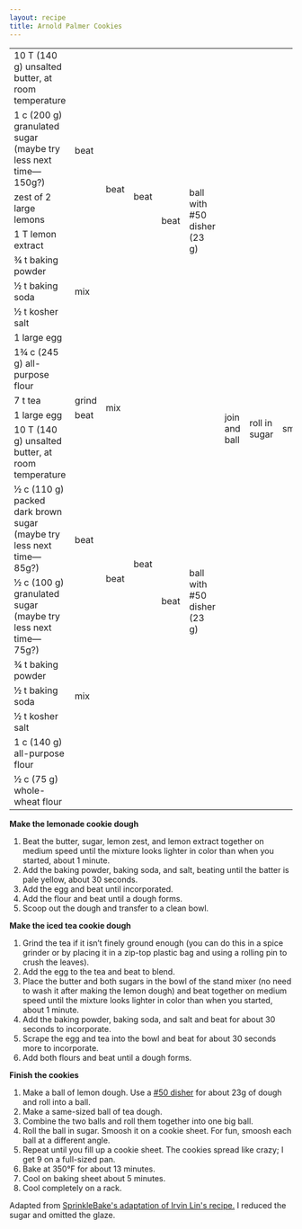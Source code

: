 ```yaml
---
layout: recipe
title: Arnold Palmer Cookies
---
```

<table>
<tr>
  <td>10 T (140 g) unsalted butter, at room temperature</td>
  <td rowspan="4">beat</td>
  <td rowspan="7">beat</td>
  <td rowspan="8">beat</td>
  <td rowspan="9">beat</td>
  <td rowspan="9">ball with #50 disher (23 g)</td>
  <td rowspan="19">join and ball</td>
  <td rowspan="19">roll in sugar</td>
  <td rowspan="19">smoosh</td>
  <td rowspan="19">bake 13 minutes at 350&deg;F</td>
  <td rowspan="19">cool on pan 5 minutes</td>
  <td rowspan="19">cool on rack</td>
</tr>  
<tr>
  <td>1 c (200 g) granulated sugar (maybe try less next time&mdash;150g?)</td>
</tr>  
<tr>
  <td>zest of 2 large lemons</td>
</tr>  
<tr>
  <td>1 T lemon extract</td>
</tr>  
<tr>
  <td>&frac34; t baking powder</td>
  <td rowspan="3">mix</td>
</tr>  
<tr>
  <td>&frac12; t baking soda</td>
</tr>  
<tr>
  <td>&frac12; t kosher salt</td>
</tr>  
<tr>
  <td>1 large egg</td>
  <td colspan="2" class="righthide">&nbsp;</td>
</tr>  
<tr>
  <td>1&frac34; c (245 g) all-purpose flour</td>
  <td colspan="3" class="righthide">&nbsp;</td>
</tr>  
<tr>
  <td>7 t tea</td>
  <td>grind</td>
  <td rowspan="2">mix</td>
  <td rowspan="8">beat</td>
  <td rowspan="10">beat</td>
  <td rowspan="10">ball with #50 disher (23 g)</td>
</tr>
<tr>
  <td>1 large egg</td>
  <td>beat</td>
</tr>
<tr>
  <td>10 T (140 g) unsalted butter, at room temperature</td>
  <td rowspan="3">beat</td>
  <td rowspan="6">beat</td>
</tr>
<tr>
  <td>&frac12; c (110 g) packed dark brown sugar (maybe try less next time&mdash;85g?)</td>
</tr>
<tr>
  <td>&frac12; c (100 g) granulated sugar (maybe try less next time&mdash;75g?)</td>
</tr>
<tr>
  <td>&frac34; t baking powder</td>
  <td rowspan="3">mix</td>
</tr>
<tr>
  <td>&frac12; t baking soda</td>
</tr>
<tr>
  <td>&frac12; t kosher salt</td>
</tr>
<tr>
  <td>1 c (140 g) all-purpose flour</td>
  <td rowspan="2" colspan="3" class="righthide">&nbsp;</td>
</tr>
<tr>
  <td>&frac12; c (75 g) whole-wheat flour</td>
</tr>
</table>

**Make the lemonade cookie dough**

1. Beat the butter, sugar, lemon zest, and lemon extract together on medium speed until the mixture looks lighter in color than when you started, about 1 minute.
1. Add the baking powder, baking soda, and salt, beating until the batter is pale yellow, about 30 seconds.
1. Add the egg and beat until incorporated.
1. Add the flour and beat until a dough forms.
1. Scoop out the dough and transfer to a clean bowl.


**Make the iced tea cookie dough**
1. Grind the tea if it isn’t finely ground enough (you can do this in a spice grinder or by placing it in a zip-top plastic bag and using a rolling pin to crush the leaves).
1. Add the egg to the tea and beat to blend.
1. Place the butter and both sugars in the bowl of the stand mixer (no need to wash it after making the lemon dough) and beat together on medium speed until the mixture looks lighter in color than when you started, about 1 minute.
1. Add the baking powder, baking soda, and salt and beat for about 30 seconds to incorporate.
1. Scrape the egg and tea into the bowl and beat for about 30 seconds more to incorporate.
1. Add both flours and beat until a dough forms.

**Finish the cookies**
1. Make a ball of lemon dough. Use a [#50 disher](http://www.bakersbrigade.com/cookie-scoop-sizes-explained/) for about 23g of dough and roll into a ball.
1. Make a same-sized ball of tea dough.
1. Combine the two balls and roll them together into one big ball.
1. Roll the ball in sugar. Smoosh it on a cookie sheet. For fun, smoosh each ball at a different angle.
1. Repeat until you fill up a cookie sheet. The cookies spread like crazy; I get 9 on a full-sized pan.
1. Bake at 350&deg;F for about 13 minutes.
1. Cool on baking sheet about 5 minutes.
1. Cool completely on a rack.

<p class="confession">Adapted from <a href="https://www.sprinklebakes.com/2017/04/jumbo-arnold-palmer-cookies-from-irvin.html">SprinkleBake's adaptation of Irvin Lin's recipe.</a> I reduced the sugar and omitted the glaze.</p>
